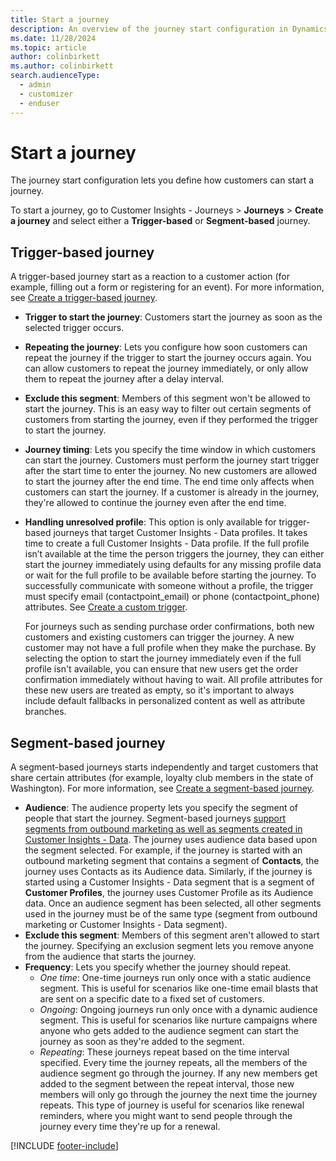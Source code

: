 ```yaml
---
title: Start a journey
description: An overview of the journey start configuration in Dynamics 365 Customer Insights - Journeys.
ms.date: 11/28/2024
ms.topic: article
author: colinbirkett
ms.author: colinbirkett
search.audienceType: 
  - admin
  - customizer
  - enduser
---
```


# Start a journey

The journey start configuration lets you define how customers can start a journey. 

To start a journey, go to Customer Insights - Journeys > **Journeys** > **Create a journey** and select either a **Trigger-based** or **Segment-based** journey.

## Trigger-based journey

 A trigger-based journey start as a reaction to a customer action (for example, filling out a form or registering for an event). For more information, see [Create a trigger-based journey](real-time-marketing-trigger-based-journey.md).

- **Trigger to start the journey**: Customers start the journey as soon as the selected trigger occurs.  
- **Repeating the journey**: Lets you configure how soon customers can repeat the journey if the trigger to start the journey occurs again. You can allow customers to repeat the journey immediately, or only allow them to repeat the journey after a delay interval.
- **Exclude this segment**: Members of this segment won't be allowed to start the journey. This is an easy way to filter out certain segments of customers from starting the journey, even if they performed the trigger to start the journey.  
- **Journey timing**: Lets you specify the time window in which customers can start the journey. Customers must perform the journey start trigger after the start time to enter the journey. No new customers are allowed to start the journey after the end time. The end time only affects when customers can start the journey. If a customer is already in the journey, they're allowed to continue the journey even after the end time.
- **Handling unresolved profile**: This option is only available for trigger-based journeys that target Customer Insights - Data profiles. It takes time to create a full Customer Insights - Data profile. If the full profile isn’t available at the time the person triggers the journey, they can either start the journey immediately using defaults for any missing profile data or wait for the full profile to be available before starting the journey. To successfully communicate with someone without a profile, the trigger must specify email (contactpoint_email) or phone (contactpoint_phone) attributes. See [Create a custom trigger](real-time-marketing-custom-triggers.md).

    For journeys such as sending purchase order confirmations, both new customers and existing customers can trigger the journey. A new customer may not have a full profile when they make the purchase. By selecting the option to start the journey immediately even if the full profile isn't available, you can ensure that new users get the order confirmation immediately without having to wait. All profile attributes for these new users are treated as empty, so it's important to always include default fallbacks in personalized content as well as attribute branches.

## Segment-based journey

A segment-based journeys starts independently and target customers that share certain attributes (for example, loyalty club members in the state of Washington). For more information, see [Create a segment-based journey](real-time-marketing-segment-based-journey.md).

- **Audience**: The audience property lets you specify the segment of people that start the journey. Segment-based journeys [support segments from outbound marketing as well as segments created in Customer Insights - Data](real-time-marketing-segments.md). The journey uses audience data based upon the segment selected. For example, if the journey is started with an outbound marketing segment that contains a segment of **Contacts**, the journey uses Contacts as its Audience data. Similarly, if the journey is started using a Customer Insights - Data segment that is a segment of **Customer Profiles**, the journey uses Customer Profile as its Audience data. Once an audience segment has been selected, all other segments used in the journey must be of the same type (segment from outbound marketing or Customer Insights - Data segment).
- **Exclude this segment**: Members of this segment aren't allowed to start the journey. Specifying an exclusion segment lets you remove anyone from the audience that starts the journey.
- **Frequency**: Lets you specify whether the journey should repeat.
  - *One time*: One-time journeys run only once with a static audience segment. This is useful for scenarios like one-time email blasts that are sent on a specific date to a fixed set of customers.
  - *Ongoing*: Ongoing journeys run only once with a dynamic audience segment. This is useful for scenarios like nurture campaigns where anyone who gets added to the audience segment can start the journey as soon as they're added to the segment.
  - *Repeating*: These journeys repeat based on the time interval specified. Every time the journey repeats, all the members of the audience segment go through the journey. If any new members get added to the segment between the repeat interval, those new members will only go through the journey the next time the journey repeats. This type of journey is useful for scenarios like renewal reminders, where you might want to send people through the journey every time they're up for a renewal.

[!INCLUDE [footer-include](./includes/footer-banner.md)]